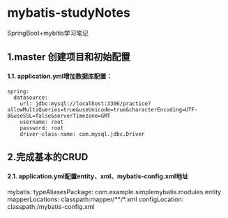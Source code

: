 # mybatis-studyNotes
SpringBoot+mybitis学习笔记

## 1.master 创建项目和初始配置
#### 1.1. application.yml增加数据库配置：
    spring:
      datasource:
        url: jdbc:mysql://localhost:3306/practice?allowMultiQueries=true&useUnicode=true&characterEncoding=UTF-8&useSSL=false&serverTimezone=GMT
        username: root
        password: root
        driver-class-name: com.mysql.jdbc.Driver
## 2.完成基本的CRUD
#### 2.1. application.yml配置entity、xml、mybatis-config.xml地址
  mybatis:
    typeAliasesPackage: com.example.simplemybatis.modules.entity
    mapperLocations: classpath:mapper/**/*.xml
    configLocation: classpath:/mybatis-config.xml
